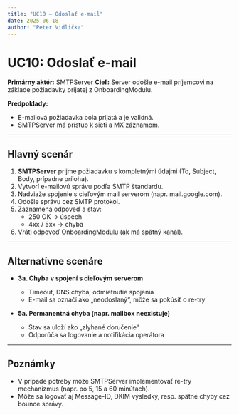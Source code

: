 ```yaml
---
title: "UC10 – Odoslať e-mail"
date: 2025-06-18
author: "Peter Vidlička"
---
```


# UC10: Odoslať e-mail

**Primárny aktér:** SMTPServer
**Cieľ:** Server odošle e-mail príjemcovi na základe požiadavky prijatej z OnboardingModulu.

**Predpoklady:**
- E-mailová požiadavka bola prijatá a je validná.
- SMTPServer má prístup k sieti a MX záznamom.

---

## Hlavný scenár

1. **SMTPServer** prijme požiadavku s kompletnými údajmi (To, Subject, Body, prípadne príloha).
2. Vytvorí e-mailovú správu podľa SMTP štandardu.
3. Nadviaže spojenie s cieľovým mail serverom (napr. mail.google.com).
4. Odošle správu cez SMTP protokol.
5. Zaznamená odpoveď a stav:
   - 250 OK → úspech
   - 4xx / 5xx → chyba
6. Vráti odpoveď OnboardingModulu (ak má spätný kanál).

---

## Alternatívne scenáre

- **3a. Chyba v spojení s cieľovým serverom**
  - Timeout, DNS chyba, odmietnutie spojenia
  - E-mail sa označí ako „neodoslaný“, môže sa pokúsiť o re-try

- **5a. Permanentná chyba (napr. mailbox neexistuje)**
  - Stav sa uloží ako „zlyhané doručenie“
  - Odporúča sa logovanie a notifikácia operátora

---

## Poznámky

- V prípade potreby môže SMTPServer implementovať re-try mechanizmus (napr. po 5, 15 a 60 minútach).
- Môže sa logovať aj Message-ID, DKIM výsledky, resp. spätné chyby cez bounce správy.
